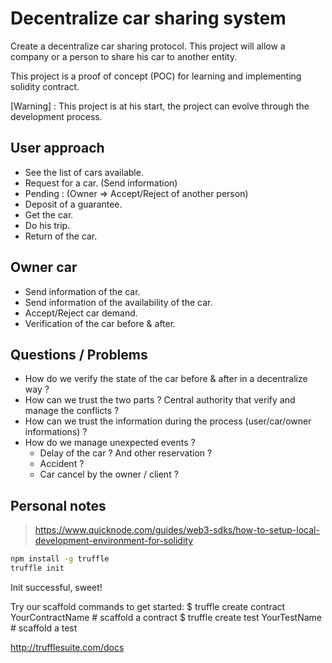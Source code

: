 
# Decentralize car sharing system

Create a decentralize car sharing protocol.
This project will allow a company or a person to share his car to another entity. 

This project is a proof of concept (POC) for learning and implementing solidity contract.

[Warning] : This project is at his start, the project can evolve through the development process.


## User approach

- See the list of cars available.
- Request for a car. (Send information)
- Pending : (Owner => Accept/Reject of another person)
- Deposit of a guarantee.
- Get the car.
- Do his trip.
- Return of the car.


## Owner car 

- Send information of the car.
- Send information of the availability of the car.
- Accept/Reject car demand.
- Verification of the car before & after.



## Questions / Problems 

- How do we verify the state of the car before & after in a decentralize way ?
- How can we trust the two parts ? Central authority that verify and manage the conflicts ?
- How can we trust the information during the process (user/car/owner informations) ?
- How do we manage unexpected events ? 
  - Delay of the car ? And other reservation ?
  - Accident ?
  - Car cancel by the owner / client ?




## Personal notes

> https://www.quicknode.com/guides/web3-sdks/how-to-setup-local-development-environment-for-solidity

```bash
npm install -g truffle
truffle init

```

Init successful, sweet!

Try our scaffold commands to get started:
  $ truffle create contract YourContractName # scaffold a contract
  $ truffle create test YourTestName         # scaffold a test

http://trufflesuite.com/docs




